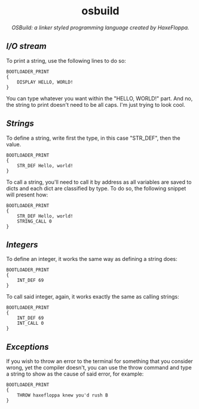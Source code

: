 <h1 align="center">osbuild</h1>
<p align="center"><i>OSBuild: a linker styled programming language created by HaxeFloppa.</i></p>
<h2><i><b>I/O stream</b></i></h2>
To print a string, use the following lines to do so:





    BOOTLOADER_PRINT
    {
        DISPLAY HELLO, WORLD!
    }




You can type whatever you want within the "HELLO, WORLD!" part. And no, the string to print doesn't need to be all caps. I'm just trying to look cool.

<h2><i><b>Strings</b></i></h2>
To define a string, write first the type, in this case "STR_DEF", then the value.




    BOOTLOADER_PRINT
    {
        STR_DEF Hello, world!
    }




To call a string, you'll need to call it by address as all variables are saved to dicts and each dict are classified by type. To do so, the following snippet will present how:




    BOOTLOADER_PRINT
    {
        STR_DEF Hello, world!
        STRING_CALL 0
    }




<h2><i><b>Integers</b></i></h2>
To define an integer, it works the same way as defining a string does:




    BOOTLOADER_PRINT
    {
        INT_DEF 69
    }




To call said integer, again, it works exactly the same as calling strings:




    BOOTLOADER_PRINT
    {
        INT_DEF 69
        INT_CALL 0
    }



<h2><i><b>Exceptions</b></i></h2>
If you wish to throw an error to the terminal for something that you consider wrong, yet the compiler doesn't, you can use the throw command and type a string to show as the cause of said error, for example:




    BOOTLOADER_PRINT
    {
        THROW haxefloppa knew you'd rush B
    }